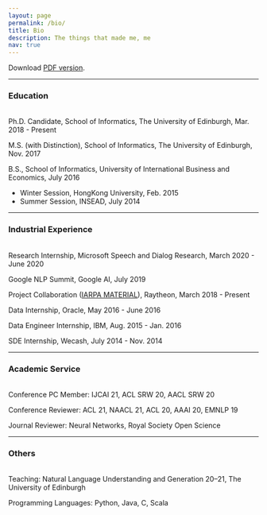 ```yaml
---
layout: page
permalink: /bio/
title: Bio
description: The things that made me, me
nav: true
---
```


Download [PDF version](https://drive.google.com/file/d/1CwVFSn_jNCSWmRpYXiD8tNOvkww-M_mv/view?usp=sharing).

------

### Education

<br/>
Ph.D. Candidate, School of Informatics, The University of Edinburgh, Mar. 2018 - Present  

M.S. (with Distinction), School of Informatics, The University of Edinburgh, Nov. 2017  

B.S., School of Informatics, University of International Business and Economics, July 2016  

  - Winter Session, HongKong University, Feb. 2015  
  - Summer Session, INSEAD, July 2014

------

### Industrial Experience

<br/>
Research Internship, Microsoft Speech and Dialog Research, March 2020 - June 2020

Google NLP Summit, Google AI, July 2019  

Project Collaboration ([IARPA MATERIAL](https://www.iarpa.gov/index.php/research-programs/material)), Raytheon, March 2018 - Present  

Data Internship, Oracle, May 2016 - June 2016  

Data Engineer Internship, IBM, Aug. 2015 - Jan. 2016  

SDE Internship, Wecash, July 2014 - Nov. 2014

------

### Academic Service

<br/>
Conference PC Member: IJCAI 21, ACL SRW 20, AACL SRW 20

Conference Reviewer: ACL 21, NAACL 21, ACL 20, AAAI 20, EMNLP 19

Journal Reviewer: Neural Networks, Royal Society Open Science

------

### Others

<br/>
Teaching: Natural Language Understanding and Generation 20–21, The University of Edinburgh

Programming Languages: Python, Java, C, Scala